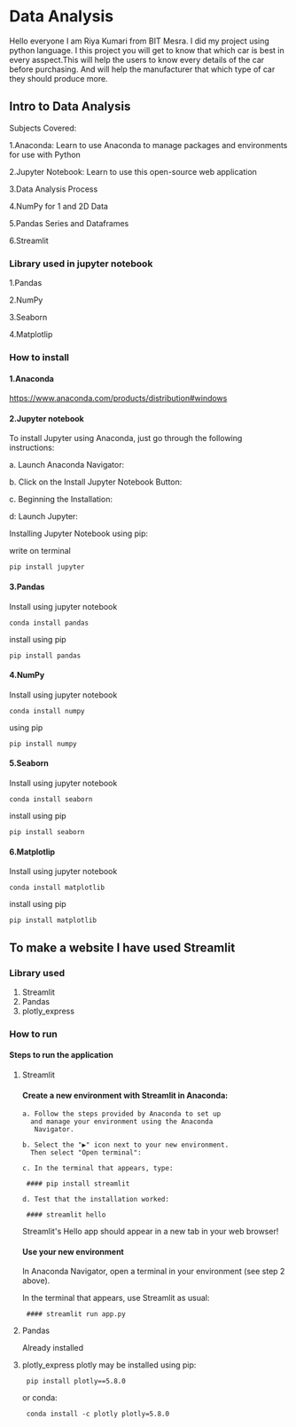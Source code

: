 
# Data Analysis
Hello everyone I am Riya Kumari from BIT Mesra.
I did my project using python language.
I this project you will get to know that which car is best 
in every asspect.This will help the users to know every 
details of the car before purchasing. And will help the 
manufacturer that which type of car they should produce 
more.

## Intro to Data Analysis
Subjects Covered:

1.Anaconda: Learn to use Anaconda to manage packages and environments for use with Python

2.Jupyter Notebook: Learn to use this open-source web application

3.Data Analysis Process

4.NumPy for 1 and 2D Data

5.Pandas Series and Dataframes

6.Streamlit

### Library used in jupyter notebook
1.Pandas

2.NumPy

3.Seaborn

4.Matplotlip

### How to install
#### 1.Anaconda
https://www.anaconda.com/products/distribution#windows

#### 2.Jupyter notebook

To install Jupyter using Anaconda, just go through 
  the following instructions:

  a. Launch Anaconda Navigator:

  b. Click on the Install Jupyter Notebook Button:

  c. Beginning the Installation:

  d: Launch Jupyter:

  Installing Jupyter Notebook using pip:

  write on terminal

    pip install jupyter

#### 3.Pandas
Install using jupyter notebook

    conda install pandas

install using pip

    pip install pandas

#### 4.NumPy
Install using jupyter notebook

    conda install numpy

using pip

    pip install numpy

#### 5.Seaborn
Install using jupyter notebook

    conda install seaborn

install using pip

    pip install seaborn

#### 6.Matplotlip
Install using jupyter notebook

    conda install matplotlib

install using pip
     
    pip install matplotlib

## To make a website I have used Streamlit

### Library used

1. Streamlit
2. Pandas
3. plotly_express

### How to run
#### Steps to run the application
1. Streamlit
      ####  Create a new environment with Streamlit in Anaconda:

       a. Follow the steps provided by Anaconda to set up
         and manage your environment using the Anaconda
          Navigator.

       b. Select the "▶" icon next to your new environment.
         Then select "Open terminal":

       c. In the terminal that appears, type:

        #### pip install streamlit

       d. Test that the installation worked:

        #### streamlit hello

      Streamlit's Hello app should appear in a new tab in your web browser!

    #### Use your new environment
    In Anaconda Navigator, open a terminal in your environment (see step 2 above).

    In the terminal that appears, use Streamlit as usual:

        #### streamlit run app.py
    
2. Pandas
    
    Already installed
    

3. plotly_express
    plotly may be installed using pip:

        pip install plotly==5.8.0
    or conda:

        conda install -c plotly plotly=5.8.0




   







